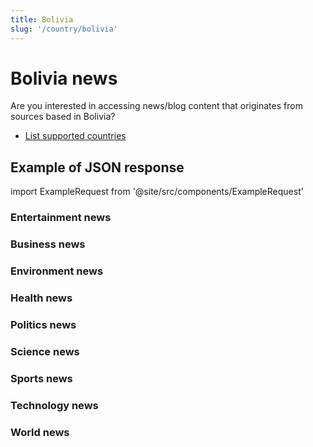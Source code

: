```yaml
---
title: Bolivia
slug: '/country/bolivia'
---
```


# Bolivia news

Are you interested in accessing news/blog content that originates from sources based in Bolivia?

- [List supported countries](/get-articles/countries)

## Example of JSON response

import ExampleRequest from '@site/src/components/ExampleRequest'

### Entertainment news
<ExampleRequest url="https://apitube.io/v1/news/articles?limit=2&category=news/Arts_and_Entertainment&country=bo"></ExampleRequest>

### Business news
<ExampleRequest url="https://apitube.io/v1/news/articles?limit=2&category=news/Business&country=bo"></ExampleRequest>

### Environment news
<ExampleRequest url="https://apitube.io/v1/news/articles?limit=2&category=news/Environment&country=bo"></ExampleRequest>

### Health news
<ExampleRequest url="https://apitube.io/v1/news/articles?limit=2&category=news/Health&country=bo"></ExampleRequest>

### Politics news
<ExampleRequest url="https://apitube.io/v1/news/articles?limit=2&category=news/Politics&country=bo"></ExampleRequest>

### Science news
<ExampleRequest url="https://apitube.io/v1/news/articles?limit=2&category=news/Science&country=bo"></ExampleRequest>

### Sports news
<ExampleRequest url="https://apitube.io/v1/news/articles?limit=2&category=news/Sports&country=bo"></ExampleRequest>

### Technology news
<ExampleRequest url="https://apitube.io/v1/news/articles?limit=2&category=news/Technology&country=bo"></ExampleRequest>

### World news
<ExampleRequest url="https://apitube.io/v1/news/articles?limit=2&category=news/World&country=bo"></ExampleRequest>
